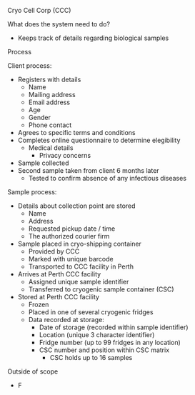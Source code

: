 Cryo Cell Corp (CCC)

What does the system need to do?

- Keeps track of details regarding biological samples


Process

Client process:

- Registers with details
	- Name
	- Mailing address
	- Email address
	- Age
	- Gender
	- Phone contact
- Agrees to specific terms and conditions
- Completes online questionnaire to determine elegibility
	- Medical details
		- Privacy concerns
- Sample collected
- Second sample taken from client 6 months later
	- Tested to confirm absence of any infectious diseases

Sample process:

- Details about collection point are stored
	- Name
	- Address
	- Requested pickup date / time
	- The authorized courier firm
- Sample placed in cryo-shipping container
	- Provided by CCC
	- Marked with unique barcode
	- Transported to CCC facility in Perth
- Arrives at Perth CCC facility
	- Assigned unique sample identifier
	- Transferred to cryogenic sample container (CSC)
- Stored at Perth CCC facility
	- Frozen
	- Placed in one of several cryogenic fridges
	- Data recorded at storage:
		- Date of storage (recorded within sample identifier)
		- Location (unique 3 character identifier)
		- Fridge number (up to 99 fridges in any location)
		- CSC number and position within CSC matrix
			- CSC holds up to 16 samples



Outside of scope

- F